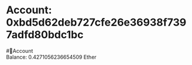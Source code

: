 
Account: 0xbd5d62deb727cfe26e36938f7397adfd80bdc1bc
===================================================
  
#📜Account  
Balance: 0.4271056236654509 Ether